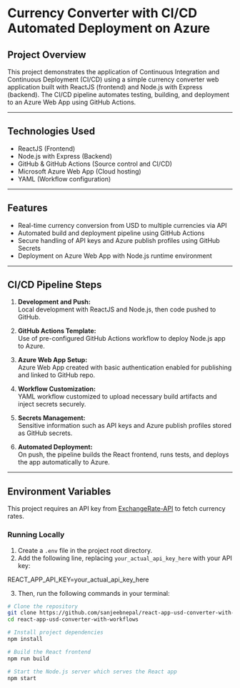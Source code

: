 # Currency Converter with CI/CD Automated Deployment on Azure

## Project Overview

This project demonstrates the application of Continuous Integration and Continuous Deployment (CI/CD) using a simple currency converter web application built with ReactJS (frontend) and Node.js with Express (backend). The CI/CD pipeline automates testing, building, and deployment to an Azure Web App using GitHub Actions.

---

## Technologies Used

- ReactJS (Frontend)
- Node.js with Express (Backend)
- GitHub & GitHub Actions (Source control and CI/CD)
- Microsoft Azure Web App (Cloud hosting)
- YAML (Workflow configuration)

---

## Features

- Real-time currency conversion from USD to multiple currencies via API
- Automated build and deployment pipeline using GitHub Actions
- Secure handling of API keys and Azure publish profiles using GitHub Secrets
- Deployment on Azure Web App with Node.js runtime environment

---

## CI/CD Pipeline Steps

1. **Development and Push:**  
   Local development with ReactJS and Node.js, then code pushed to GitHub.

2. **GitHub Actions Template:**  
   Use of pre-configured GitHub Actions workflow to deploy Node.js app to Azure.

3. **Azure Web App Setup:**  
   Azure Web App created with basic authentication enabled for publishing and linked to GitHub repo.

4. **Workflow Customization:**  
   YAML workflow customized to upload necessary build artifacts and inject secrets securely.

5. **Secrets Management:**  
   Sensitive information such as API keys and Azure publish profiles stored as GitHub secrets.

6. **Automated Deployment:**  
   On push, the pipeline builds the React frontend, runs tests, and deploys the app automatically to Azure.

---

## Environment Variables

This project requires an API key from [ExchangeRate-API](https://www.exchangerate-api.com/) to fetch currency rates.

### Running Locally

1. Create a `.env` file in the project root directory.
2. Add the following line, replacing `your_actual_api_key_here` with your API key:

REACT_APP_API_KEY=your_actual_api_key_here


3. Then, run the following commands in your terminal:

```bash
# Clone the repository
git clone https://github.com/sanjeebnepal/react-app-usd-converter-with-workflows.git
cd react-app-usd-converter-with-workflows

# Install project dependencies
npm install

# Build the React frontend
npm run build

# Start the Node.js server which serves the React app
npm start
